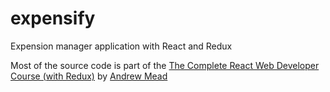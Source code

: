 # expensify
Expension manager application with React and Redux

Most of the source code is part of the [The Complete React Web Developer Course (with Redux)](https://www.udemy.com/react-2nd-edition) by [Andrew Mead](https://github.com/andrewjmead)